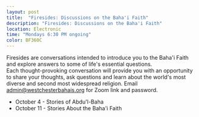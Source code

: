 ```yaml
---
layout: post
title:  "Firesides: Discussions on the Baha'i Faith"
description: "Firesides: Discussions on the Baha'i Faith"
location: Electronic
time: "Mondays 6:30 PM ongoing"
color: BF360C
---
```

Firesides are conversations intended to introduce you to the Baha'i
Faith and explore answers to some of life's essential questions.  
Each thought-provoking conversation will provide you with an opportunity 
to share your thoughts, ask questions and learn about the world's most 
diverse and second most widespread religion.
Email <admin@westchesterbahais.org> for Zoom link and password.

* October 4 - Stories of Abdu'l-Baha
* October 11 - Stories About the Baha'i Faith
